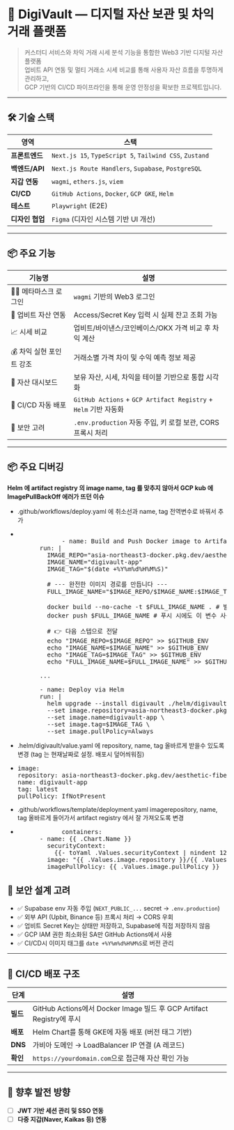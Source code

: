 # 🚀 DigiVault — 디지털 자산 보관 및 차익 거래 플랫폼

> 커스터디 서비스와 차익 거래 시세 분석 기능을 통합한 Web3 기반 디지털 자산 플랫폼  
> 업비트 API 연동 및 멀티 거래소 시세 비교를 통해 사용자 자산 흐름을 투명하게 관리하고,  
> GCP 기반의 CI/CD 파이프라인을 통해 운영 안정성을 확보한 프로젝트입니다.

---

## 🛠️ 기술 스택

| 영역 | 스택 |
|------|------|
| **프론트엔드** | `Next.js 15`, `TypeScript 5`, `Tailwind CSS`, `Zustand` |
| **백엔드/API** | `Next.js Route Handlers`, `Supabase`, `PostgreSQL` |
| **지갑 연동** | `wagmi`, `ethers.js`, `viem` |
| **CI/CD** | `GitHub Actions`, `Docker`, `GCP GKE`, `Helm` |
| **테스트** | `Playwright` (E2E) |
| **디자인 협업** | `Figma` (디자인 시스템 기반 UI 개선) |

---

## 📦 주요 기능

| 기능명 | 설명 |
|--------|------|
| 🧑‍💼 메타마스크 로그인 | `wagmi` 기반의 Web3 로그인 |
| 🏦 업비트 자산 연동 | Access/Secret Key 입력 시 실제 잔고 조회 가능 |
| 📈 시세 비교 | 업비트/바이낸스/코인베이스/OKX 가격 비교 후 차익 계산 |
| 💰 차익 실현 포인트 강조 | 거래소별 가격 차이 및 수익 예측 정보 제공 |
| 💼 자산 대시보드 | 보유 자산, 시세, 차익을 테이블 기반으로 통합 시각화 |
| 🚀 CI/CD 자동 배포 | `GitHub Actions` + `GCP Artifact Registry` + `Helm` 기반 자동화 |
| 🔐 보안 고려 | `.env.production` 자동 주입, 키 로컬 보관, CORS 프록시 처리 |

---

## 📦 주요 디버깅
**Helm 에 artifact registry 의 image name, tag 를 맞추지 않아서 GCP kub 에 ImagePullBackOff 에러가 뜨던 이슈**
- .github/workflows/deploy.yaml 에 취소선과 name, tag 전역변수로 바꿔서 추가
- <pre>      
              - name: Build and Push Docker image to Artifact Registry
        run: |
          IMAGE_REPO="asia-northeast3-docker.pkg.dev/aesthetic-fiber-462503-t5/digivault"
          IMAGE_NAME="digivault-app"
          IMAGE_TAG="$(date +%Y%m%d%H%M%S)"

          # --- 완전한 이미지 경로를 만듭니다 ---
          FULL_IMAGE_NAME="$IMAGE_REPO/$IMAGE_NAME:$IMAGE_TAG"
          
          docker build --no-cache -t $FULL_IMAGE_NAME . # 빌드 시에도 이 변수 사용
          docker push $FULL_IMAGE_NAME # 푸시 시에도 이 변수 사용
          
          # 👉 다음 스텝으로 전달
          echo "IMAGE_REPO=$IMAGE_REPO" >> $GITHUB_ENV
          echo "IMAGE_NAME=$IMAGE_NAME" >> $GITHUB_ENV
          echo "IMAGE_TAG=$IMAGE_TAG" >> $GITHUB_ENV
          echo "FULL_IMAGE_NAME=$FULL_IMAGE_NAME" >> $GITHUB_ENV

        ...        
        
        - name: Deploy via Helm
        run: |
          helm upgrade --install digivault ./helm/digivault \
          --set image.repository=asia-northeast3-docker.pkg.dev/aesthetic-fiber-462503-t5/digivault \
          --set image.name=digivault-app \
          --set image.tag=$IMAGE_TAG \
          --set image.pullPolicy=Always</pre>
          
- .helm/digivault/value.yaml 에 repository, name, tag 올바르게 받을수 있도록 변경 (tag 는 현재날짜로 설정. 배포시 덮어씌워짐)
- <pre>image:
  repository: asia-northeast3-docker.pkg.dev/aesthetic-fiber-462503-t5/digivault
  name: digivault-app
  tag: latest
  pullPolicy: IfNotPresent</pre>

- .github/workflows/template/deployment.yaml imagerepository, name, tag 올바르게 들어가서 artifact registry 에서 잘 가져오도록 변경
- <pre>            containers:
        - name: {{ .Chart.Name }}
          securityContext:
            {{- toYaml .Values.securityContext | nindent 12 }}
          image: "{{ .Values.image.repository }}/{{ .Values.image.name }}:{{ .Values.image.tag | default .Chart.AppVersion }}"
          imagePullPolicy: {{ .Values.image.pullPolicy }}</pre>
          


## 🔐 보안 설계 고려

- ✅ Supabase env 자동 주입 (`NEXT_PUBLIC_...` secret → `.env.production`)
- ✅ 외부 API (Upbit, Binance 등) 프록시 처리 → CORS 우회
- ✅ 업비트 Secret Key는 상태만 저장하고, Supabase에 직접 저장하지 않음
- ✅ GCP IAM 권한 최소화된 SA만 GitHub Actions에서 사용
- ✅ CI/CD시 이미지 태그를 `date +%Y%m%d%H%M%S`로 버전 관리

---

## 🚀 CI/CD 배포 구조

| 단계 | 설명 |
|------|------|
| **빌드** | GitHub Actions에서 Docker Image 빌드 후 GCP Artifact Registry에 푸시 |
| **배포** | Helm Chart를 통해 GKE에 자동 배포 (버전 태그 기반) |
| **DNS** | 가비아 도메인 → LoadBalancer IP 연결 (A 레코드) |
| **확인** | `https://yourdomain.com`으로 접근해 자산 확인 가능 |

---

## 🧪 향후 발전 방향

- [ ] **JWT 기반 세션 관리 및 SSO 연동**
- [ ] **다중 지갑(Naver, Kaikas 등) 연동**
